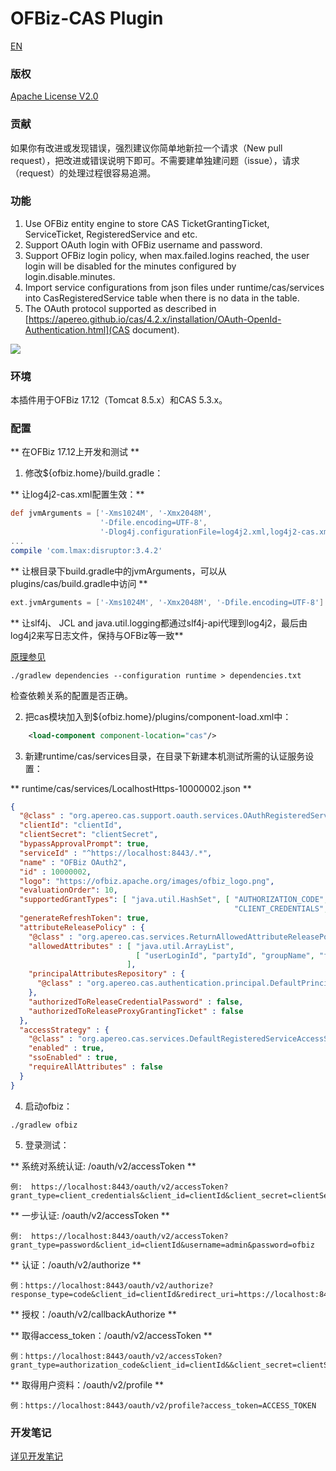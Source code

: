 OFBiz-CAS Plugin
====
[EN](README.md)

### 版权
[Apache License V2.0](LICENSE.txt)


### 贡献
如果你有改进或发现错误，强烈建议你简单地新拉一个请求（New pull request），把改进或错误说明下即可。不需要建单独建问题（issue），请求（request）的处理过程很容易追溯。


### 功能
1. Use OFBiz entity engine to store CAS TicketGrantingTicket, ServiceTicket, RegisteredService and etc.
2. Support OAuth login with OFBiz username and password.
3. Support OFBiz login policy, when max.failed.logins reached, the user login will be disabled for the minutes configured by login.disable.minutes.
4. Import service configurations from json files under runtime/cas/services into CasRegisteredService table when there is no data in the table.
5. The OAuth protocol supported as described in [https://apereo.github.io/cas/4.2.x/installation/OAuth-OpenId-Authentication.html](CAS document).

![](https://alexbilbie.com/images/oauth-grants.svg)


### 环境
本插件用于OFBiz 17.12（Tomcat 8.5.x）和CAS 5.3.x。


### 配置

** 在OFBiz 17.12上开发和测试 **

1. 修改${ofbiz.home}/build.gradle：

** 让log4j2-cas.xml配置生效：**

```groovy
def jvmArguments = ['-Xms1024M', '-Xmx2048M',
                    '-Dfile.encoding=UTF-8',
                    '-Dlog4j.configurationFile=log4j2.xml,log4j2-cas.xml']
...
compile 'com.lmax:disruptor:3.4.2'
```

** 让根目录下build.gradle中的jvmArguments，可以从plugins/cas/build.gradle中访问 **

```groovy
ext.jvmArguments = ['-Xms1024M', '-Xmx2048M', '-Dfile.encoding=UTF-8']
```

** 让slf4j、 JCL and java.util.logging都通过slf4j-api代理到log4j2，最后由log4j2来写日志文件，保持与OFBiz等一致**

[原理参见](https://www.slf4j.org/legacy.html)

```
./gradlew dependencies --configuration runtime > dependencies.txt
```

检查依赖关系的配置是否正确。


2. 把cas模块加入到${ofbiz.home}/plugins/component-load.xml中：

```xml
    <load-component component-location="cas"/>
```

3. 新建runtime/cas/services目录，在目录下新建本机测试所需的认证服务设置：

** runtime/cas/services/LocalhostHttps-10000002.json **

```json
{
  "@class" : "org.apereo.cas.support.oauth.services.OAuthRegisteredService",
  "clientId": "clientId",
  "clientSecret": "clientSecret",
  "bypassApprovalPrompt": true,
  "serviceId" : "^https://localhost:8443/.*",
  "name" : "OFBiz OAuth2",
  "id" : 10000002,
  "logo": "https://ofbiz.apache.org/images/ofbiz_logo.png",
  "evaluationOrder": 10,
  "supportedGrantTypes": [ "java.util.HashSet", [ "AUTHORIZATION_CODE", "PASSWORD", 
                                                  "CLIENT_CREDENTIALS", "REFRESH_TOKEN" ] ],
  "generateRefreshToken": true,
  "attributeReleasePolicy" : {
    "@class" : "org.apereo.cas.services.ReturnAllowedAttributeReleasePolicy",
    "allowedAttributes" : [ "java.util.ArrayList", 
                            [ "userLoginId", "partyId", "groupName", "firstName", "lastName", "currentPassword" ]
                          ],
    "principalAttributesRepository" : {
      "@class" : "org.apereo.cas.authentication.principal.DefaultPrincipalAttributesRepository"
    },
    "authorizedToReleaseCredentialPassword" : false,
    "authorizedToReleaseProxyGrantingTicket" : false
  },
  "accessStrategy" : {
    "@class" : "org.apereo.cas.services.DefaultRegisteredServiceAccessStrategy",
    "enabled" : true,
    "ssoEnabled" : true,
    "requireAllAttributes" : false
  }
}
```


4. 启动ofbiz：

```
./gradlew ofbiz
```


5. 登录测试：

** 系统对系统认证: /oauth/v2/accessToken **

```
例:  https://localhost:8443/oauth/v2/accessToken?grant_type=client_credentials&client_id=clientId&client_secret=clientSecret
```

** 一步认证: /oauth/v2/accessToken **

```
例:  https://localhost:8443/oauth/v2/accessToken?grant_type=password&client_id=clientId&username=admin&password=ofbiz
```

** 认证：/oauth/v2/authorize **

```
例：https://localhost:8443/oauth/v2/authorize?response_type=code&client_id=clientId&redirect_uri=https://localhost:8443/webtools/control/ping
```

** 授权：/oauth/v2/callbackAuthorize **


** 取得access_token：/oauth/v2/accessToken **

```
例：https://localhost:8443/oauth/v2/accessToken?grant_type=authorization_code&client_id=clientId&&client_secret=clientSecret&redirect_uri=https://localhost:8443/webtools/control/ping&code=CODE
```


** 取得用户资料：/oauth/v2/profile **

```
例：https://localhost:8443/oauth/v2/profile?access_token=ACCESS_TOKEN
```

### 开发笔记

[详见开发笔记](DEV_README_zh.md)
